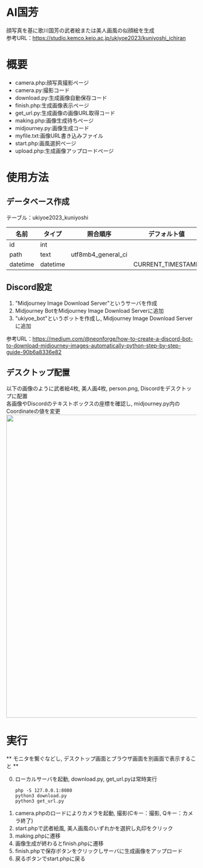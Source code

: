 # AI国芳
顔写真を基に歌川国芳の武者絵または美人画風の似顔絵を生成<br>
参考URL：https://studio.kemco.keio.ac.jp/ukiyoe2023/kuniyoshi_ichiran

# 概要
- camera.php:顔写真撮影ページ                                 
- camera.py:撮影コード
- download.py:生成画像自動保存コード
- finish.php:生成画像表示ページ
- get_url.py:生成画像の画像URL取得コード
- making.php:画像生成待ちページ
- midjourney.py:画像生成コード
- myfile.txt:画像URL書き込みファイル
- start.php:画風選択ページ
- upload.php:生成画像アップロードページ

# 使用方法
## データベース作成
テーブル：ukiyoe2023_kuniyoshi

| 名前 | タイプ | 照合順序 | デフォルト値 | その他 |  
| -------- | -------- | ------------------ | ----------------- | -------------- |
|    id    |   int    |  　|  | AUTO_INCREMENT |
|   path   |   text   | utf8mb4_general_ci |  |  |
| datetime | datetime |  | CURRENT_TIMESTAMP |  |

## Discord設定
1. "Midjourney Image Download Server"というサーバを作成
2. Midjourney BotをMidjourney Image Download Serverに追加
3. "ukiyoe_bot"というボットを作成し, Midjourney Image Download Serverに追加

参考URL：https://medium.com/@neonforge/how-to-create-a-discord-bot-to-download-midjourney-images-automatically-python-step-by-step-guide-90b6a8336e82

## デスクトップ配置
以下の画像のように武者絵4枚, 美人画4枚, person.png, Discordをデスクトップに配置<br>
各画像やDiscordのテキストボックスの座標を確認し, midjourney.py内のCoordinateの値を変更<br>
<img src="https://github.com/kemco2019/ukiyoe_kuniyoshi/assets/128669621/fc8b7200-7cd7-4877-81b8-219ce9509432" width="800">

# 実行
** モニタを繋ぐなどし, デスクトップ画面とブラウザ画面を別画面で表示すること **

0. ローカルサーバを起動, download.py, get_url.pyは常時実行
   ```
   php -S 127.0.0.1:8080
   python3 download.py
   python3 get_url.py
   ```
1. camera.phpのロードによりカメラを起動, 撮影(Cキー：撮影, Qキー：カメラ終了)
2. start.phpで武者絵風, 美人画風のいずれかを選択し丸印をクリック
3. making.phpに遷移
4. 画像生成が終わるとfinish.phpに遷移
5. finish.phpで保存ボタンをクリックしサーバに生成画像をアップロード
6. 戻るボタンでstart.phpに戻る
